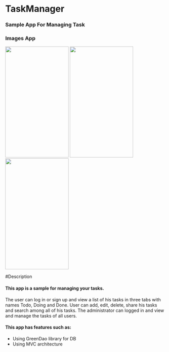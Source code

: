 # TaskManager
### Sample App For Managing Task
### Images App
<p float="left">
<img src="https://user-images.githubusercontent.com/54942560/98394985-691ce900-2010-11eb-9c51-566229ada346.jpg"
width="200" height="350">
<img src="https://user-images.githubusercontent.com/54942560/98396494-a3878580-2012-11eb-818c-c22bcc319c88.jpg"
width="200" height="350">
<img src="https://user-images.githubusercontent.com/54942560/98396637-e184a980-2012-11eb-8c46-c0ec6f21961d.jpg"
width="200" height="350">
</p>

#Description
#### This app is a sample for managing your tasks.
The user can log in or sign up and view a list of his tasks in three tabs with names Todo, Doing and Done.
User can add, edit, delete, share his tasks and search among all of his tasks. 
The administrator can logged in and view and manage the tasks of all users.
#### This app has features such as:
- Using GreenDao library for DB
- Using MVC architecture
